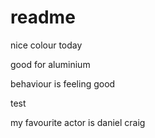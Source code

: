 # readme


nice colour today

good for aluminium


behaviour is feeling good

test

my favourite actor is daniel craig
